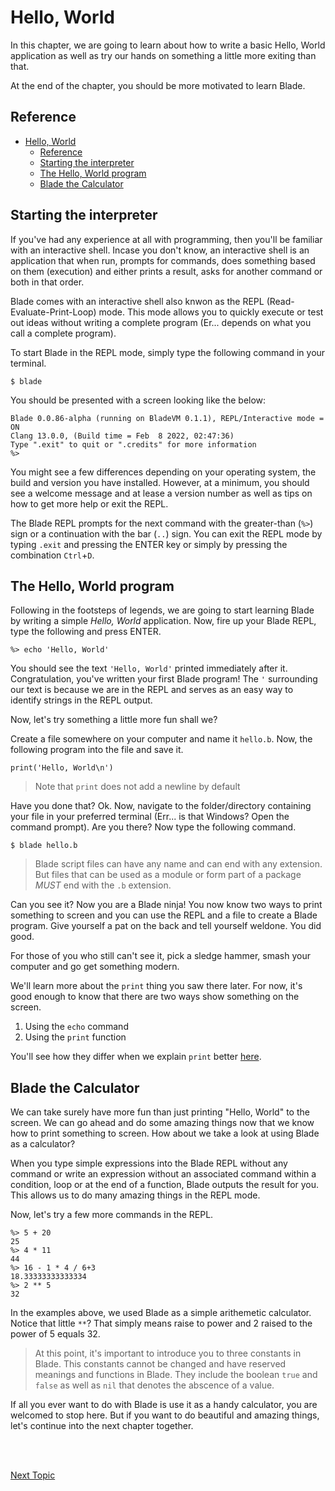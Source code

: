 # Hello, World

In this chapter, we are going to learn about how to write a basic Hello, World application as well
as try our hands on something a little more exiting than that.

At the end of the chapter, you should be more motivated to learn Blade.

## Reference

- [Hello, World](#hello-world)
  - [Reference](#reference)
  - [Starting the interpreter](#starting-the-interpreter)
  - [The Hello, World program](#the-hello-world-program)
  - [Blade the Calculator](#blade-the-calculator)



## Starting the interpreter

If you've had any experience at all with programming, then you'll be familiar with an interactive
shell. Incase you don't know, an interactive shell is an application that when run, prompts for
commands, does something based on them (execution) and either prints a
result, asks for another command or both in that order. 

Blade comes with an interactive shell also knwon as the REPL (Read-Evaluate-Print-Loop) mode. This
mode allows you to quickly execute or test out ideas without writing a complete program (Er... depends
on what you call a complete program).

To start Blade in the REPL mode, simply type the following command in your terminal.

```terminal
$ blade
```

You should be presented with a screen looking like the below:

```terminal
Blade 0.0.86-alpha (running on BladeVM 0.1.1), REPL/Interactive mode = ON
Clang 13.0.0, (Build time = Feb  8 2022, 02:47:36)
Type ".exit" to quit or ".credits" for more information
%> 
```

You might see a few differences depending on your operating system, the build and version you have 
installed. However, at a minimum, you should see a welcome message and at lease a version number
as well as tips on how to get more help or exit the REPL.

The Blade REPL prompts for the next command with the greater-than (`%>`) sign or a continuation with
the bar (`..`) sign. You can exit the REPL mode by typing `.exit` and pressing the ENTER key or simply
by pressing the combination `Ctrl`+`D`.


## The Hello, World program

Following in the footsteps of legends, we are going to start learning Blade by writing a simple _Hello, World_
application. Now, fire up your Blade REPL, type the following and press ENTER.

```blade-repl
%> echo 'Hello, World'
```

You should see the text `'Hello, World'` printed immediately after it. Congratulation, you've written your first
Blade program! The `'` surrounding our text is because we are in the REPL and serves as an easy way to identify
strings in the REPL output.

Now, let's try something a little more fun shall we? 

Create a file somewhere on your computer and name it `hello.b`. Now, the following program into the file and 
save it. 

```blade
print('Hello, World\n')
```

> Note that `print` does not add a newline by default

Have you done that? Ok. Now, navigate to the folder/directory containing your file in 
your preferred terminal (Err... is that Windows? Open the command prompt). Are you there? Now type the 
following command.

```terminal
$ blade hello.b
```

> Blade script files can have any name and can end with any extension. But
> files that can be used as a module or form part of a package _MUST_ end with
> the `.b` extension.

Can you see it? Now you are a Blade ninja! You now know two ways to print something to screen and you can use 
the REPL and a file to create a Blade program. Give yourself a pat on the back and tell yourself weldone. You did good.

For those of you who still can't see it, pick a sledge hammer, smash your computer and go get something modern.

We'll learn more about the `print` thing you saw there later. For now, it's good enough to know that there are two ways show something on the screen. 

1. Using the `echo` command
2. Using the `print` function

You'll see how they differ when we explain `print` better [here](./builtin-functions).


## Blade the Calculator

We can take surely have more fun than just printing "Hello, World" to the screen. We can go 
ahead and do some amazing things now that we know how to print something to screen. How about 
we take a look at using Blade as a calculator?

When you type simple expressions into the Blade REPL without any command or write an expression 
without an associated command within a condition, loop or at the end of a function, Blade outputs 
the result for you. This allows us to do many amazing things in the REPL mode.

Now, let's try a few more commands in the REPL.

```blade-repl
%> 5 + 20
25
%> 4 * 11
44
%> 16 - 1 * 4 / 6+3
18.33333333333334
%> 2 ** 5
32
```

In the examples above, we used Blade as a simple arithemetic calculator. Notice that little `**`? That simply means
raise to power and 2 raised to the power of 5 equals 32.


> At this point, it's important to introduce you to three constants in Blade. This constants cannot be changed and
> have reserved meanings and functions in Blade. They include the boolean `true` and `false` as well as `nil` that 
> denotes the abscence of a value.


If all you ever want to do with Blade is use it as a handy calculator, you are welcomed to stop here. 
But if you want to do beautiful and amazing things, let's continue into the next chapter together.



<br><br>

[Next Topic](./comments)
